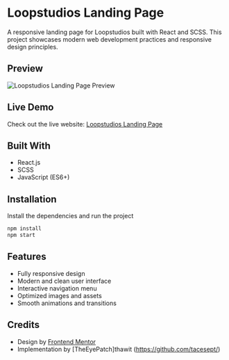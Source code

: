 # Loopstudios Landing Page

A responsive landing page for Loopstudios built with React and SCSS. This project showcases modern web development practices and responsive design principles.

## Preview

![Loopstudios Landing Page Preview](./preview.jpg)

## Live Demo

Check out the live website: [Loopstudios Landing Page](https://clever-sunshine-3fbbf1.netlify.app/)

## Built With

- React.js
- SCSS
- JavaScript (ES6+)

## Installation

Install the dependencies and run the project

```bash
npm install
npm start
```

## Features

- Fully responsive design
- Modern and clean user interface
- Interactive navigation menu
- Optimized images and assets
- Smooth animations and transitions

## Credits

- Design by [Frontend Mentor](https://www.frontendmentor.io)
- Implementation by [TheEyePatch]thawit (https://github.com/tacesept/)
